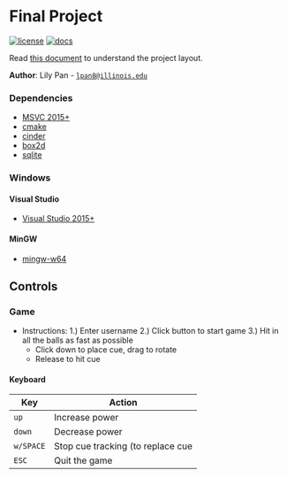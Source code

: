 # Final Project

[![license](https://img.shields.io/badge/license-MIT-green)](LICENSE)
[![docs](https://img.shields.io/badge/docs-yes-brightgreen)](docs/README.md)

Read [this document](https://cliutils.gitlab.io/modern-cmake/chapters/basics/structure.html) to understand the project
layout.

**Author**: Lily Pan - [`lpan8@illinois.edu`](mailto:lpan8@illinois.edu)

### Dependencies
  - [MSVC 2015+](https://visualstudio.microsoft.com/)
  - [cmake](https://cmake.org/)
  - [cinder](https://libcinder.org/)
  - [box2d](https://box2d.org/)
  - [sqlite](https://www.sqlite.org/index.html)

### Windows

#### Visual Studio

- [Visual Studio 2015+](https://visualstudio.microsoft.com/)

#### MinGW
- [mingw-w64](https://mingw-w64.org)

## Controls

### Game
  - Instructions: 
  1.) Enter username
  2.) Click button to start game
  3.) Hit in all the balls as fast as possible
    - Click down to place cue, drag to rotate
    - Release to hit cue
#### Keyboard

| Key       | Action                                                      |
|---------- |-------------------------------------------------------------|
| `up`      | Increase power                                              |
| `down`    | Decrease power                                              |
| `w/SPACE` | Stop cue tracking (to replace cue                           |
| `ESC`     | Quit the game                                               |

  
  
  

  
